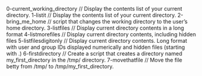 0-current_working_directory // Display the contents list of your current directory.
1-listit // Display the contents list of your current directory.
2-bring_me_home // script that changes the working directory to the user’s home directory.
3-listfiles // Display current directory contents in a long format
4-listmorefiles   // Display current directory contents, including hidden files 
5-listfilesdigitonly // Display current directory contents. Long format with user and group IDs displayed numerically and hidden files (starting with .)
6-firstdirectory // Create a script that creates a directory named my_first_directory in the /tmp/ directory.
7-movethatfile // Move the file betty from /tmp/ to /tmp/my_first_directory.

